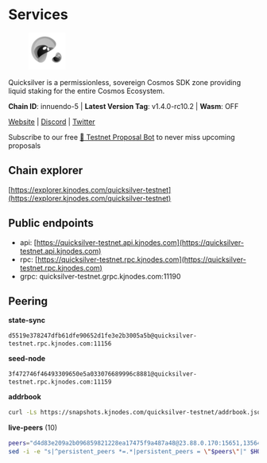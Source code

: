 # Services

<figure><img src="https://raw.githubusercontent.com/kj89/cosmos-images/main/logos/quicksilver.png" alt=""><figcaption></figcaption></figure>

Quicksilver is a permissionless, sovereign Cosmos SDK zone providing liquid staking for the entire Cosmos Ecosystem.

**Chain ID**: innuendo-5 | **Latest Version Tag**: v1.4.0-rc10.2 | **Wasm**: OFF

[Website](https://quicksilver.zone) | [Discord](https://discord.gg/quicksilverprotocol) | [Twitter](https://twitter.com/quicksilverzone)



Subscribe to our free [🤖 Testnet Proposal Bot](https://t.me/kjnodes_testnet_proposal_bot) to never miss upcoming proposals


## Chain explorer
[https://explorer.kjnodes.com/quicksilver-testnet](https://explorer.kjnodes.com/quicksilver-testnet)

## Public endpoints

* api: [https://quicksilver-testnet.api.kjnodes.com](https://quicksilver-testnet.api.kjnodes.com)
* rpc: [https://quicksilver-testnet.rpc.kjnodes.com](https://quicksilver-testnet.rpc.kjnodes.com)
* grpc: quicksilver-testnet.grpc.kjnodes.com:11190

## Peering

**state-sync**

```text
d5519e378247dfb61dfe90652d1fe3e2b3005a5b@quicksilver-testnet.rpc.kjnodes.com:11156
```

**seed-node**

```text
3f472746f46493309650e5a033076689996c8881@quicksilver-testnet.rpc.kjnodes.com:11159
```

**addrbook**
```bash
curl -Ls https://snapshots.kjnodes.com/quicksilver-testnet/addrbook.json > $HOME/.quicksilverd/config/addrbook.json
```

**live-peers** (10)
```bash
peers="d4d83e209a2b096859821228ea17475f9a487a48@23.88.0.170:15651,13564ca7ffcc8fa6bcc6d405c96fe8c724ec17da@88.99.213.25:11656,25410bff2fb7312d24c11b1e990507e5e3aa40b7@135.125.5.31:48656,a637b94cb989909cc182623748ef179b0659f148@65.109.23.114:11156,74abcb5243d4ffc43de6ad1a288d8e50adcd467e@65.109.80.176:20656,e0f0703e9ce343c46e0ec01b19216715e817b358@65.109.85.170:28656,7781c28c240e85474425040f744b501d99120d1d@195.201.108.152:11656,0ccfc2136005f448c11dd515e22aac3e25f4b6dd@31.220.84.183:36656,796e72ffc343c187cd5e8397c0c09c0671d228e0@185.16.39.51:26656,d5519e378247dfb61dfe90652d1fe3e2b3005a5b@65.109.68.190:11156"
sed -i -e "s|^persistent_peers *=.*|persistent_peers = \"$peers\"|" $HOME/.quicksilverd/config/config.toml
```
